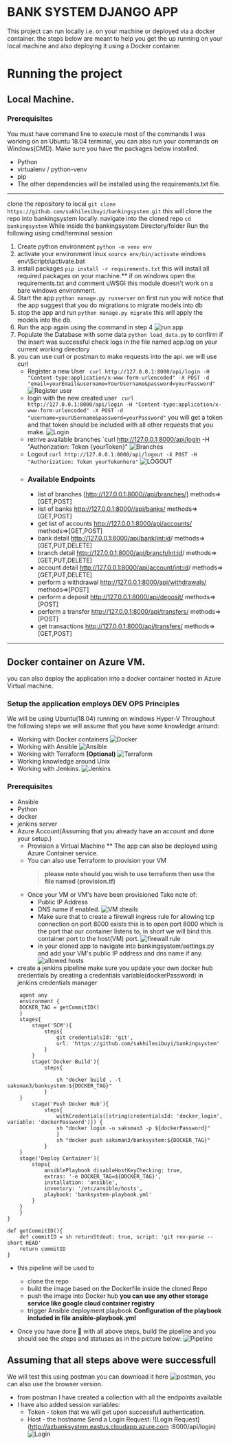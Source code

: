 # BANK SYSTEM DJANGO APP
This project can run locally i.e. on your machine or deployed via a docker container. the steps below are meant to help you get the up running on your local machine and also deploying it using a Docker container.

#  Running the project
## Local Machine.
### Prerequisites
You must have command line to execute most of the commands I was working on an Ubuntu 18.04 terminal, you can also run your commands on Windows(CMD).
Make sure you have the packages below installed.
 - Python
 - virtualenv / python-venv
 - pip
 - The other dependencies will be installed using the requirements.txt file.
 ---
 clone the repository to local `git clone https://github.com/sakhilesibuyi/bankingsystem.git` this will clone the repo into bankingsystem locally.
 navigate into the cloned repo `cd bankingsystem` 
 While inside the bankingsystem Directory/folder Run the following using cmd/terminal session
 1. Create python environment `python -m venv env`
 2. activate your environment linux `source env/bin/activate` windows env\Scripts\activate.bat
 3. install packages `pip install -r requirements.txt` this will install all required packages on your machine.** if on windows open the requirements.txt and comment uWSGI this   module doesn't work on a bare windows environment. 
 4. Start the app `python manage.py runserver` on first run you will notice that the app suggest that you do migrations to migrate models into db
 5. stop the app and run `python manage.py migrate` this will apply the models into the db.
 6. Run the app again using the command in step 4
 ![run app](images/run_app_after_migrate.png)
 7. Populate the Database with some data `python load_data.py` to confirm if the insert was successful check logs in the file named app.log on your current working directory
 8. you can use curl or postman to make requests into the api. we will use curl
    - Register a new User ` curl http://127.0.0.1:8000/api/login -H "Content-type:application/x-www-form-urlencoded" -X POST -d "email=yourEmail&username=YourUsername&password=yourPassword"`
    ![Register user](images/new_user.png)
    - login with the new created user ` curl http://127.0.0.1:8000/api/login -H "Content-type:application/x-www-form-urlencoded" -X POST -d "username=yourUSername&password=yourPassword"` you will get a token and that token should be included with all other requests that you make.
    ![Login](images/login.PNG)
    - retrive available branches `curl http://127.0.0.1:8000/api/login -H "Authorization: Token {yourToken}"
    ![Branches](images/branches.PNG)
    - Logout `curl http://127.0.0.1:8000/api/logout -X POST -H "Authorization: Token yourTokenhere"`
    ![LOGOUT](images/logout.png)
    - ### Available Endpoints
      * list of branches  [http://127.0.0.1:8000//api/branches/]   methods=>[GET,POST]
      * list of banks http://127.0.0.1:8000//api/banks/  methods=>[GET,POST]
      * get list of accounts http://127.0.0.1:8000/api/accounts/  methods=>[GET,POST]
      * bank detail http://127.0.0.1:8000/api/bank/<int:id>/  methods=>[GET,PUT,DELETE]
      * branch detail http://127.0.0.1:8000/api/branch/<int:id>/   methods=>[GET,PUT,DELETE]
      * account detail http://127.0.0.1:8000/api/account/<int:id>/   methods=>[GET,PUT,DELETE]
      * perform a withdrawal http://127.0.0.1:8000/api/withdrawals/  methods=>[POST]
      * perform a deposit http://127.0.0.1:8000/api/deposit/ methods=>[POST]
      * perform a transfer http://127.0.0.1:8000/api/transfers/ methods=>[POST]
      * get transactions http://127.0.0.1:8000/api/transfers/ methods=>[GET,POST]
---
## Docker container on Azure VM.
you can also deploy the application into a docker container hosted in Azure Virtual machine.

### Setup the application employs DEV OPS Principles
We will be using Ubuntu(18.04) running on windows Hyper-V
Throughout the following steps we will assume that you have some knowledge around:
   - Working with Docker containers ![Docker](https://www.docker.com/get-started)
   - Working with Ansible ![Ansible](https://www.ansible.com/resources/get-started?hsLang=en-us)
   - Working with Terraform **(Optional)**  ![Terraform](https://www.terraform.io/intro)
   - Working knowledge around Unix 
   - Working with Jenkins. ![Jenkins](https://www.jenkins.io/doc/book/)
### Prerequisites
- Ansible
- Python
- docker
- jenkins server
- Azure Account(Assuming that you already have an account and done your setup.)
  - Provision a Virtual Machine ** The app can also be deployed using  Azure Container service.
  - You can also use Terraform to provision your VM 
     > **please note should you wish to use terraform then use the file named  (provision.tf)**
  - Once your VM or VM's have been provisioned Take note of:
     - Public IP Address
     - DNS name if enabled.
     ![VM dteails](images/azure_vm_details.png)
     - Make sure that to create a firewall ingress rule for allowing tcp connection on port 8000 exists this is to open port 8000 which is the port that our container listens to, in short we will bind this container port to the host(VM) port.
     ![firewall rule](images/firewal_rule.png)
     - in your cloned app to navigate into bankingsystem/settings.py and add your VM's public IP address and dns name if any.
     ![allowed hosts](images/allowed_hosts.png)
- create a jenkins pipeline make sure you update your own docker hub credentials by creating a credentials variable(dockerPassword) in jenkins credentials manager

```pipeline{
	agent any
	environment {
  	DOCKER_TAG = getCommitID()
	}
	stages{
    	stage('SCM'){
        	steps{
            	git credentialsId: 'git',
            	url: 'https://github.com/sakhilesibuyi/bankingsystem'
        	}
    	}
    	stage('Docker Build'){
        	steps{

            	sh "docker build . -t saksman3/banksystem:${DOCKER_TAG}"
        	}
   	}
    	stage('Push Docker Hub'){
        	steps{
            	withCredentials([string(credentialsId: 'docker_login', variable: 'dockerPassword')]) {
              	sh "docker login -u saksman3 -p ${dockerPassword}"
            	}
            	sh "docker push saksman3/banksystem:${DOCKER_TAG}"
        	}
   	}
   	stage('Deploy Container'){
       	steps{
          	ansiblePlaybook disableHostKeyChecking: true,
          	extras: '-e DOCKER_TAG=${DOCKER_TAG}',
          	installation: 'ansible',
          	inventory: '/etc/ansible/hosts',
          	playbook: 'banksystem-playbook.yml'
       	}
   	}
	}
}

def getCommitID(){
	def commitID = sh returnStdout: true, script: 'git rev-parse --short HEAD'
	return commitID
}
```
  - this pipeline will be used to
    - clone the repo
    - build the image based on the Dockerfile inside the cloned Repo
    - push the image into Docker hub **you can use any other storage service like google cloud container registry**
    - trigger Ansible deployment playbook **Configuration of the playbook included in file ansible-playbook.yml**

  - Once you have done :monocle_face: with all above steps, build the pipeline and you should see the steps and statuses as in the picture below:
  ![Pipeline](images/jenkins%20pipeline.JPG) 

## Assuming that all steps above were successfull
We will test this using postman you can download it here ![postman](https://www.postman.com/downloads/), you can also use the browser version.
- from postman I have created a collection with all the endpoints available
- I have also added session variables:
  - Token - token that we will get upon successfull authentication.
  - Host - the hostname
Send a Login Request: ![Login Request](http://azbanksystem.eastus.cloudapp.azure.com
:8000/api/login)
![Login](images/login_postman.JPG)

